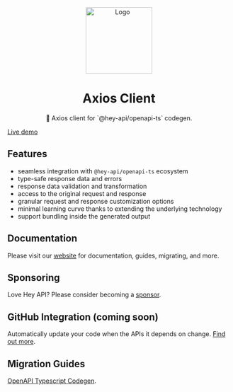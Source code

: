 <div align="center">
  <img width="150" height="150" src="https://heyapi.dev/logo.png" alt="Logo">
  <h1 align="center"><b>Axios Client</b></h1>
  <p align="center">🚀 Axios client for `@hey-api/openapi-ts` codegen.</p>
</div>

[Live demo](https://stackblitz.com/edit/hey-api-client-axios-example?file=openapi-ts.config.ts,src%2Fclient%2Fschemas.gen.ts,src%2Fclient%2Fsdk.gen.ts,src%2Fclient%2Ftypes.gen.ts,src%2FApp.tsx)

## Features

- seamless integration with `@hey-api/openapi-ts` ecosystem
- type-safe response data and errors
- response data validation and transformation
- access to the original request and response
- granular request and response customization options
- minimal learning curve thanks to extending the underlying technology
- support bundling inside the generated output

## Documentation

Please visit our [website](https://heyapi.dev/) for documentation, guides, migrating, and more.

## Sponsoring

Love Hey API? Please consider becoming a [sponsor](https://github.com/sponsors/hey-api).

## GitHub Integration (coming soon)

Automatically update your code when the APIs it depends on change. [Find out more](https://heyapi.dev/openapi-ts/integrations.html).

## Migration Guides

[OpenAPI Typescript Codegen](https://heyapi.dev/openapi-ts/migrating.html#openapi-typescript-codegen).
